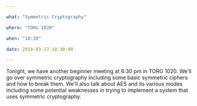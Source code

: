 ```yaml
---

what: "Symmetric Cryptography"

where: "TORG 1020"

when: "18:30"

date: 2018-03-27 18:30:00

---
```


Tonight, we have another beginner meeting at 6:30 pm in TORG 1020.  We'll go over symmetric cryptography including some basic symmetric ciphers and how to break them.  We'll also talk about AES and its various modes including some potential weaknesses in trying to implement a system that uses symmetric cryptography.
